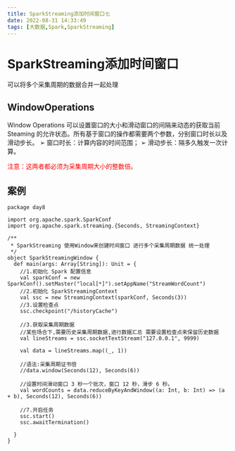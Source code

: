 ```yaml
---
title: SparkStreaming添加时间窗口七
date: 2022-08-31 14:33:49
tags: [大数据,Spark,SparkStreaming]
---
```

# SparkStreaming添加时间窗口
可以将多个采集周期的数据合并一起处理

## WindowOperations
Window Operations 可以设置窗口的大小和滑动窗口的间隔来动态的获取当前Steaming 的允许状态。所有基于窗口的操作都需要两个参数，分别窗口时长以及滑动步长。
➢ 窗口时长：计算内容的时间范围；
➢ 滑动步长：隔多久触发一次计算。

<font color='red'>注意：这两者都必须为采集周期大小的整数倍。</font>
<!--more-->

## 案例
```
package day8

import org.apache.spark.SparkConf
import org.apache.spark.streaming.{Seconds, StreamingContext}

/**
 * SparkStreaming 使用Window来创建时间窗口 进行多个采集周期数据 统一处理
 */
object SparkStreamingWindow {
  def main(args: Array[String]): Unit = {
    //1.初始化 Spark 配置信息
    val sparkConf = new SparkConf().setMaster("local[*]").setAppName("StreamWordCount")
    //2.初始化 SparkStreamingContext
    val ssc = new StreamingContext(sparkConf, Seconds(3))
    //3.设置检查点
    ssc.checkpoint("/historyCache")

    //3.获取采集周期数据
    //某些场合下,需要历史采集周期数据,进行数据汇总 需要设置检查点来保留历史数据
    val lineStreams = ssc.socketTextStream("127.0.0.1", 9999)

    val data = lineStreams.map((_, 1))

    //语法:采集周期证书倍
    //data.window(Seconds(12), Seconds(6))

    //设置时间滑动窗口 3 秒一个批次，窗口 12 秒，滑步 6 秒。
    val wordCounts = data.reduceByKeyAndWindow((a: Int, b: Int) => (a + b), Seconds(12), Seconds(6))

    //7.开启任务
    ssc.start()
    ssc.awaitTermination()

  }
}
```
